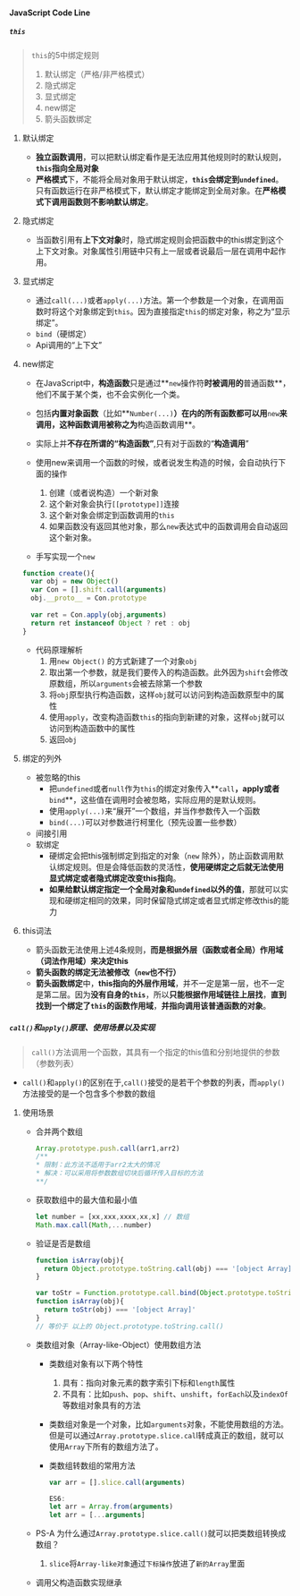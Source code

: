 #### JavaScript Code Line

##### `this`

> `this`的5中绑定规则
>
> 1. 默认绑定（严格/非严格模式）
> 2. 隐式绑定
> 3. 显式绑定
> 4. new绑定
> 5. 箭头函数绑定

1. 默认绑定

   - **独立函数调用**，可以把默认绑定看作是无法应用其他规则时的默认规则，**`this`指向全局对象**
   - **严格模式**下，不能将全局对象用于默认绑定，**`this`会绑定到`undefined`**。只有函数运行在非严格模式下，默认绑定才能绑定到全局对象。在**严格模式下调用函数则不影响默认绑定**。

2. 隐式绑定

   - 当函数引用有**上下文对象**时，隐式绑定规则会把函数中的this绑定到这个上下文对象。对象属性引用链中只有上一层或者说最后一层在调用中起作用。

3. 显式绑定

   - 通过`call(...)`或者`apply(...)`方法。第一个参数是一个对象，在调用函数时将这个对象绑定到`this`。因为直接指定`this`的绑定对象，称之为“显示绑定”。
   - `bind`（硬绑定）
   - Api调用的“上下文”

4. new绑定

   - 在JavaScript中，**构造函数**只是通过**`new`操作符**时被调用的**普通函数**，他们不属于某个类，也不会实例化一个类。
   - 包括**内置对象函数**（比如**`Number(...)`**）在内的所有函数都可以用**`new`**来调用，这种函数调用被称之为**构造函数调用**。
   - 实际上并**不存在所谓的“构造函数”**,只有对于函数的“**构造调用**”
   - 使用new来调用一个函数的时候，或者说发生构造的时候，会自动执行下面的操作
     1. 创建（或者说构造）一个新对象
     2. 这个新对象会执行`[[prototype]]`连接
     3. 这个新对象会绑定到函数调用的`this`
     4. 如果函数没有返回其他对象，那么`new`表达式中的函数调用会自动返回这个新对象。

   

   - 手写实现一个`new`

   ```javascript
   function create(){
     var obj = new Object()
     var Con = [].shift.call(arguments)
     obj.__proto__ = Con.prototype
     
     var ret = Con.apply(obj,arguments)
     return ret instanceof Object ? ret : obj
   }
   ```

   - 代码原理解析
     1. 用`new Object()` 的方式新建了一个对象`obj`
     2. 取出第一个参数，就是我们要传入的构造函数。此外因为`shift`会修改原数组，所以`arguments`会被去除第一个参数
     3. 将`obj`原型执行构造函数，这样`obj`就可以访问到构造函数原型中的属性
     4. 使用`apply`，改变构造函数`this`的指向到新建的对象，这样`obj`就可以访问到构造函数中的属性
     5. 返回`obj`

5. 绑定的列外

   - 被忽略的this
     - 把`undefined`或者`null`作为`this`的绑定对象传入**`call`**，**apply**或者**`bind`**，这些值在调用时会被忽略，实际应用的是默认规则。
     - 使用`apply(...)`来“展开”一个数组，并当作参数传入一个函数
     - `bind(...)`可以对参数进行柯里化（预先设置一些参数）
   - 间接引用
   - 软绑定
     - 硬绑定会把this强制绑定到指定的对象（`new` 除外），防止函数调用默认绑定规则。但是会降低函数的灵活性，**使用硬绑定之后就无法使用显式绑定或者隐式绑定改变this指向**。
     - **如果给默认绑定指定一个全局对象和`undefined`以外的值**，那就可以实现和硬绑定相同的效果，同时保留隐式绑定或者显式绑定修改this的能力

6. this词法

   - 箭头函数无法使用上述4条规则，**而是根据外层（函数或者全局）作用域（词法作用域）来决定this**
   - **箭头函数的绑定无法被修改（`new`也不行）**
   - **箭头函数绑定**中，**this指向的外层作用域**，并不一定是第一层，也不一定是第二层。因为**没有自身的`this`**，所以**只能根据作用域链往上层找**，**直到找到一个绑定了`this`的函数作用域**，**并指向调用该普通函数的对象**。



##### `call()`和`apply()`原理、使用场景以及实现

> `call()`方法调用一个函数，其具有一个指定的this值和分别地提供的参数（参数列表）

- `call()`和`apply()`的区别在于,`call()`接受的是若干个参数的列表，而`apply()`方法接受的是一个包含多个参数的数组

1. 使用场景

   - 合并两个数组  

     ```javascript
     Array.prototype.push.call(arr1,arr2)
     /**
     * 限制：此方法不适用于arr2太大的情况 
     * 解决：可以采用将参数数组切块后循环传入目标的方法
     **/
     ```

   - 获取数组中的最大值和最小值

     ```javascript
     let number = [xx,xxx,xxxx,xx,x] // 数组
     Math.max.call(Math,...number)
     ```

   - 验证是否是数组

     ```javascript
     function isArray(obj){
       return Object.prototype.toString.call(obj) === '[object Array]'
     }
     ```

     ```javascript
     var toStr = Function.prototype.call.bind(Object.prototype.toString)
     function isArray(obj){
       return toStr(obj) === '[object Array]'
     }
     // 等价于 以上的 Object.prototype.toString.call()
     ```

   - 类数组对象（Array-like-Object）使用数组方法

     - 类数组对象有以下两个特性

       1. 具有：指向对象元素的数字索引下标和`length`属性
       2. 不具有：比如`push`、`pop`、`shift`、`unshift`，`forEach`以及`indexOf`等数组对象具有的方法

     - 类数组对象是一个对象，比如`arguments`对象，不能使用数组的方法。但是可以通过`Array.prototype.slice.cal`l转成真正的数组，就可以使用`Array`下所有的数组方法了。

     - 类数组转数组的常用方法

       ```javascript
       var arr = [].slice.call(arguments)
       
       ES6:
       let arr = Array.from(arguments)
       let arr = [...arguments]
       ```

   - PS-A 为什么通过`Array.prototype.slice.call()`就可以把类数组转换成数组？

     1. `slice`将`Array-like对象`通过`下标操作`放进了`新的Array`里面

   - 调用父构造函数实现继承

